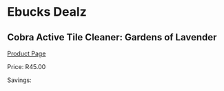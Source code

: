 
# Ebucks Dealz
## Cobra Active Tile Cleaner: Gardens of Lavender
[Product Page](https://www.ebucks.com/web/shop/productSelected.do?prodId=687003260&catId=908586136)

Price: R45.00

Savings: 


	